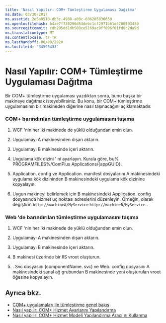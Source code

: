 ```yaml
---
title: 'Nasıl Yapılır: COM+ Tümleştirme Uygulaması Dağıtma'
ms.date: 03/30/2017
ms.assetid: 2e5a0510-db3c-4988-a09c-696285836650
ms.openlocfilehash: b4ae7f730296d54debc1cf2971b61e5700503430
ms.sourcegitcommit: cdb295dd1db589ce5169ac9ff096f01fd0c2da9d
ms.translationtype: MT
ms.contentlocale: tr-TR
ms.lasthandoff: 06/09/2020
ms.locfileid: "84595433"
---
```

# <a name="how-to-deploy-a-com-integration-application"></a>Nasıl Yapılır: COM+ Tümleştirme Uygulaması Dağıtma
Bir COM+ tümleştirme uygulaması yazdıktan sonra, bunu başka bir makineye dağıtmak isteyebilirsiniz. Bu konu, bir COM+ tümleştirme uygulamasının bir makineden diğerine nasıl taşınacağını açıklamaktadır.  
  
### <a name="moving-a-com-hosted-integration-app"></a>COM+ barındırılan tümleştirme uygulamasını taşıma  
  
1. WCF 'nin her iki makinede de yüklü olduğundan emin olun.  
  
2. Uygulamayı A makinesinden dışarı aktarın.  
  
3. Uygulamayı B makinesinde içeri aktarın.  
  
4. Uygulama kök dizini ' ni ayarlayın. Kurala göre, bu% PROGRAMFILES%/ComPlus Applications/{appGUID}.  
  
5. Application. config ve Application. manifest dosyalarını A makinesindeki uygulama kök dizininden B makinesindeki uygulama kök dizinine kopyalayın.  
  
6. Uygun makineyi belirlemek için B makinesindeki Application. config dosyasında hizmet uç noktası adreslerini düzenleyin. Örneğin, olarak değiştirin `http://machineA/MyService` `http://machineB/MyService` .  
  
### <a name="moving-a-web-hosted-integration-application"></a>Web 'de barındırılan tümleştirme uygulamasını taşıma  
  
1. WCF 'nin her iki makinede de yüklü olduğundan emin olun.  
  
2. Uygulamayı A makinesinden dışarı aktarın.  
  
3. Uygulamayı B makinesinde içeri aktarın.  
  
4. B makinesi üzerinde bir IIS vroot oluşturun.  
  
5. . Svc dosyasını (componentName. svc) ve Web. config dosyasını A makinesindeki sanal ağ grubundan B makinesinde yeni oluşturulan vroot öğesine kopyalayın.  
  
## <a name="see-also"></a>Ayrıca bkz.

- [COM+ uygulamaları ile tümleştirme genel bakış](integrating-with-com-plus-applications-overview.md)
- [Nasıl yapılır: COM+ Hizmet Ayarlarını Yapılandırma](how-to-configure-com-service-settings.md)
- [Nasıl yapılır: COM+ Hizmet Modeli Yapılandırma Aracı'nı Kullanma](how-to-use-the-com-service-model-configuration-tool.md)

